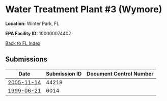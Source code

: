 # Water Treatment Plant #3 (Wymore)

**Location:** Winter Park, FL

**EPA Facility ID:** 100000074402

[Back to FL Index](../../index.md)

## Submissions

| Date | Submission ID | Document Control Number |
|------|--------------|-------------------------|
| [2005-11-14](submissions/44219.md) | 44219 |  |
| [1999-06-21](submissions/6014.md) | 6014 |  |
